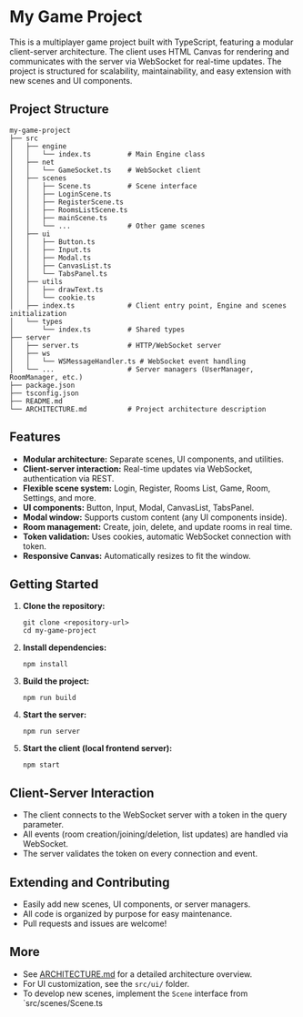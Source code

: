 # My Game Project

This is a multiplayer game project built with TypeScript, featuring a modular client-server architecture. The client uses HTML Canvas for rendering and communicates with the server via WebSocket for real-time updates. The project is structured for scalability, maintainability, and easy extension with new scenes and UI components.

## Project Structure

```
my-game-project
├── src
│   ├── engine
│   │   └── index.ts         # Main Engine class
│   ├── net
│   │   └── GameSocket.ts    # WebSocket client
│   ├── scenes
│   │   ├── Scene.ts         # Scene interface
│   │   ├── LoginScene.ts
│   │   ├── RegisterScene.ts
│   │   ├── RoomsListScene.ts
│   │   ├── mainScene.ts
│   │   └── ...              # Other game scenes
│   ├── ui
│   │   ├── Button.ts
│   │   ├── Input.ts
│   │   ├── Modal.ts
│   │   ├── CanvasList.ts
│   │   └── TabsPanel.ts
│   ├── utils
│   │   ├── drawText.ts
│   │   └── cookie.ts
│   ├── index.ts             # Client entry point, Engine and scenes initialization
│   └── types
│       └── index.ts         # Shared types
├── server
│   ├── server.ts            # HTTP/WebSocket server
│   ├── ws
│   │   └── WSMessageHandler.ts # WebSocket event handling
│   └── ...                  # Server managers (UserManager, RoomManager, etc.)
├── package.json
├── tsconfig.json
├── README.md
└── ARCHITECTURE.md          # Project architecture description
```

## Features

- **Modular architecture:** Separate scenes, UI components, and utilities.
- **Client-server interaction:** Real-time updates via WebSocket, authentication via REST.
- **Flexible scene system:** Login, Register, Rooms List, Game, Room, Settings, and more.
- **UI components:** Button, Input, Modal, CanvasList, TabsPanel.
- **Modal window:** Supports custom content (any UI components inside).
- **Room management:** Create, join, delete, and update rooms in real time.
- **Token validation:** Uses cookies, automatic WebSocket connection with token.
- **Responsive Canvas:** Automatically resizes to fit the window.

## Getting Started

1. **Clone the repository:**

    ```
    git clone <repository-url>
    cd my-game-project
    ```

2. **Install dependencies:**

    ```
    npm install
    ```

3. **Build the project:**

    ```
    npm run build
    ```

4. **Start the server:**

    ```
    npm run server
    ```

5. **Start the client (local frontend server):**
    ```
    npm start
    ```

## Client-Server Interaction

- The client connects to the WebSocket server with a token in the query parameter.
- All events (room creation/joining/deletion, list updates) are handled via WebSocket.
- The server validates the token on every connection and event.

## Extending and Contributing

- Easily add new scenes, UI components, or server managers.
- All code is organized by purpose for easy maintenance.
- Pull requests and issues are welcome!

## More

- See [ARCHITECTURE.md](ARCHITECTURE.md) for a detailed architecture overview.
- For UI customization, see the `src/ui/` folder.
- To develop new scenes, implement the `Scene` interface from `src/scenes/Scene.ts
